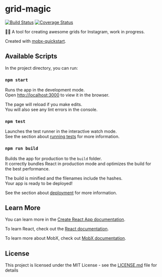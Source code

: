 # grid-magic

[![Build Status](https://travis-ci.org/witalewski/grid-magic.svg?branch=master)](https://travis-ci.org/witalewski/grid-magic)
[![Coverage Status](https://coveralls.io/repos/github/witalewski/grid-magic/badge.svg?branch=master)](https://coveralls.io/github/witalewski/grid-magic?branch=master)

🧙🏻‍ A tool for creating awesome grids for Instagram, work in progress.

Created with [mobx-quickstart](https://github.com/witalewski/mobx-quickstart).

## Available Scripts

In the project directory, you can run:

### `npm start`

Runs the app in the development mode.<br>
Open [http://localhost:3000](http://localhost:3000) to view it in the browser.

The page will reload if you make edits.<br>
You will also see any lint errors in the console.

### `npm test`

Launches the test runner in the interactive watch mode.<br>
See the section about [running tests](https://facebook.github.io/create-react-app/docs/running-tests) for more information.

### `npm run build`

Builds the app for production to the `build` folder.<br>
It correctly bundles React in production mode and optimizes the build for the best performance.

The build is minified and the filenames include the hashes.<br>
Your app is ready to be deployed!

See the section about [deployment](https://facebook.github.io/create-react-app/docs/deployment) for more information.

## Learn More

You can learn more in the [Create React App documentation](https://facebook.github.io/create-react-app/docs/getting-started).

To learn React, check out the [React documentation](https://reactjs.org/).

To learn more about MobX, check out [MobX documentation](https://mobx.js.org/).

## License

This project is licensed under the MIT License - see the [LICENSE.md](LICENSE.md) file for details
